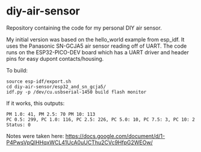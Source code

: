 # diy-air-sensor

Repository containing the code for my personal DIY air sensor.

My initial version was based on the hello_world example from esp_idf.  It uses the Panasonic SN-GCJA5 air sensor reading off of UART.  The code runs on the ESP32-PICO-DEV board which has a UART driver and header pins for easy dupont contacts/housing.

To build:

```
source esp-idf/export.sh
cd diy-air-sensor/esp32_and_sn_gcja5/
idf.py -p /dev/cu.usbserial-1450 build flash monitor
```

If it works, this outputs:

```
PM 1.0: 41, PM 2.5: 70 PM 10: 113
PC 0.5: 299, PC 1.0: 116, PC 2.5: 226, PC 5.0: 10, PC 7.5: 3, PC 10: 2
Status: 0
```

Notes were taken here: https://docs.google.com/document/d/1-P4PwsVpQIHHqxWCL41UcA0uUCThu2CVc9HfpG2WEOw/
